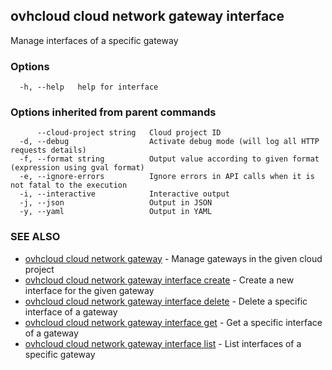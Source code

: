 ## ovhcloud cloud network gateway interface

Manage interfaces of a specific gateway

### Options

```
  -h, --help   help for interface
```

### Options inherited from parent commands

```
      --cloud-project string   Cloud project ID
  -d, --debug                  Activate debug mode (will log all HTTP requests details)
  -f, --format string          Output value according to given format (expression using gval format)
  -e, --ignore-errors          Ignore errors in API calls when it is not fatal to the execution
  -i, --interactive            Interactive output
  -j, --json                   Output in JSON
  -y, --yaml                   Output in YAML
```

### SEE ALSO

* [ovhcloud cloud network gateway](ovhcloud_cloud_network_gateway.md)	 - Manage gateways in the given cloud project
* [ovhcloud cloud network gateway interface create](ovhcloud_cloud_network_gateway_interface_create.md)	 - Create a new interface for the given gateway
* [ovhcloud cloud network gateway interface delete](ovhcloud_cloud_network_gateway_interface_delete.md)	 - Delete a specific interface of a gateway
* [ovhcloud cloud network gateway interface get](ovhcloud_cloud_network_gateway_interface_get.md)	 - Get a specific interface of a gateway
* [ovhcloud cloud network gateway interface list](ovhcloud_cloud_network_gateway_interface_list.md)	 - List interfaces of a specific gateway

